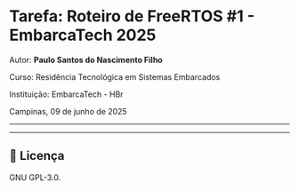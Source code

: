 
# Tarefa: Roteiro de FreeRTOS #1 - EmbarcaTech 2025

Autor: **Paulo Santos do Nascimento Filho**

Curso: Residência Tecnológica em Sistemas Embarcados

Instituição: EmbarcaTech - HBr

Campinas, 09 de junho de 2025

---

<!-- INSIRA O CONTEÚDO DO SEU README AQUI! -->

---

## 📜 Licença
GNU GPL-3.0.
